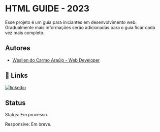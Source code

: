 
# HTML GUIDE - 2023

Esse projeto é um guia para iniciantes em desenvolvimento web. Gradualmente mais informações serão adicionadas para o guia ficar cada vez mais completo.
## Autores

- [Wesllen do Carmo Araújo - Web Developer](https://www.github.com/WesllenAraujo)


## 🔗 Links
[![linkedin](https://img.shields.io/badge/linkedin-0A66C2?style=for-the-badge&logo=linkedin&logoColor=white)](https://www.linkedin.com/in/wesllen-do-carmo-ara%C3%BAjo-0b1115276/)


## Status

Status: Em processo.

Responsive: Em breve.